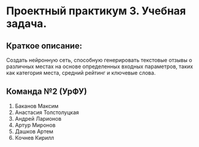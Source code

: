 # Проектный практикум 3. Учебная задача.

## Краткое описание:

Создать нейронную сеть, способную генерировать текстовые отзывы о различных местах на основе определенных входных параметров, таких как категория места, средний рейтинг и ключевые слова.

## Команда №2 (УрФУ)
1. Баканов Максим
2. Анастасия Толстолуцкая
3. Андрей Ларионов
4. Артур Миронов
5. Дашков Артем
6. Кочнев Кирилл
